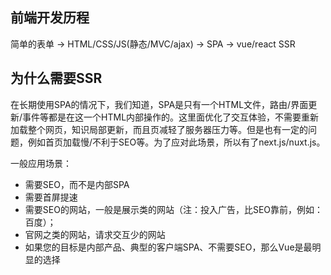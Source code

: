 ## 前端开发历程
简单的表单 -> HTML/CSS/JS(静态/MVC/ajax) -> SPA -> vue/react SSR

## 为什么需要SSR
在长期使用SPA的情况下，我们知道，SPA是只有一个HTML文件，路由/界面更新/事件等都是在这一个HTML内部操作的。这里面优化了交互体验，不需要重新加载整个网页，知识局部更新，而且页减轻了服务器压力等。但是也有一定的问题，例如首页加载慢/不利于SEO等。为了应对此场景，所以有了next.js/nuxt.js。

一般应用场景：
* 需要SEO，而不是内部SPA
* 需要首屏提速
* 需要SEO的网站，一般是展示类的网站（注：投入广告，比SEO靠前，例如：百度）；
* 官网之类的网站，请求交互少的网站
* 如果您的目标是内部产品、典型的客户端SPA、不需要SEO，那么Vue是最明显的选择